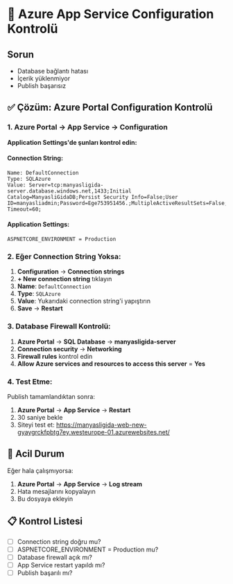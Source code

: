 # 🔧 Azure App Service Configuration Kontrolü

## Sorun
- Database bağlantı hatası
- İçerik yüklenmiyor
- Publish başarısız

## ✅ Çözüm: Azure Portal Configuration Kontrolü

### 1. Azure Portal → App Service → Configuration

**Application Settings'de şunları kontrol edin:**

#### Connection String:
```
Name: DefaultConnection
Type: SQLAzure
Value: Server=tcp:manyasligida-server.database.windows.net,1433;Initial Catalog=ManyasliGidaDB;Persist Security Info=False;User ID=manyasliadmin;Password=Ege753951456.;MultipleActiveResultSets=False;Encrypt=True;TrustServerCertificate=False;Connection Timeout=60;
```

#### Application Settings:
```
ASPNETCORE_ENVIRONMENT = Production
```

### 2. Eğer Connection String Yoksa:

1. **Configuration** → **Connection strings**
2. **+ New connection string** tıklayın
3. **Name**: `DefaultConnection`
4. **Type**: `SQLAzure`
5. **Value**: Yukarıdaki connection string'i yapıştırın
6. **Save** → **Restart**

### 3. Database Firewall Kontrolü:

1. **Azure Portal** → **SQL Database** → **manyasligida-server**
2. **Connection security** → **Networking**
3. **Firewall rules** kontrol edin
4. **Allow Azure services and resources to access this server** = **Yes**

### 4. Test Etme:

Publish tamamlandıktan sonra:
1. **Azure Portal** → **App Service** → **Restart**
2. 30 saniye bekle
3. Siteyi test et: https://manyasligida-web-new-gyaygrckfpbtg7ey.westeurope-01.azurewebsites.net/

## 🚨 Acil Durum

Eğer hala çalışmıyorsa:
1. **Azure Portal** → **App Service** → **Log stream**
2. Hata mesajlarını kopyalayın
3. Bu dosyaya ekleyin

## 📋 Kontrol Listesi

- [ ] Connection string doğru mu?
- [ ] ASPNETCORE_ENVIRONMENT = Production mu?
- [ ] Database firewall açık mı?
- [ ] App Service restart yapıldı mı?
- [ ] Publish başarılı mı?
